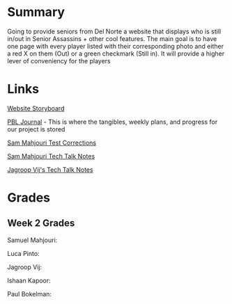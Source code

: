 # Summary

Going to provide seniors from Del Norte a website that displays who is still in/out in Senior Assassins + other cool features. The main goal is to have one page with every player listed with their corresponding photo and either a red X on them (Out) or a green checkmark (Still in). It will provide a higher lever of conveniency for the players




# Links 

[Website Storyboard](https://docs.google.com/presentation/d/1WWrl7VHdD9_-FT2YAbVxNAUYu89o7KVJRLpROyOTjAY/edit#slide=id.p)

[PBL Journal](https://docs.google.com/document/d/18HXRgCK03j-oEDDNULipVbmPbQST__IhFfyIKpCGtlQ/edit?usp=sharing) - This is where the tangibles, weekly plans, and progress for our project is stored

[Sam Mahjouri Test Corrections](https://docs.google.com/document/d/1J4m888ltQZlV-p-JNlWyx65KKhqEcEW78RdUCDcRjAw/edit?usp=sharing)

[Sam Mahjouri Tech Talk Notes](https://docs.google.com/document/d/13WPnSnMtUL4bnp5dOZ6WDeoVuI1OcW0uZbBc3tLvT2U/edit?usp=sharing)

[Jagroop Vij's Tech Talk Notes](https://docs.google.com/document/d/1IRCmN5pN-XwPg-95OPInClvOLiPKVoRwjU31HO49Sus/edit)



# Grades

## Week 2 Grades

Samuel Mahjouri:

Luca Pinto:

Jagroop Vij:

Ishaan Kapoor:

Paul Bokelman:



